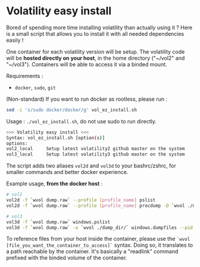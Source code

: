 # Volatility easy install

Bored of spending more time installing volatility than actually using it ? Here is a small script that allows you to install it with all needed dependencies easily !

One container for each volatility version will be setup. The volatility code will be **hosted directly on your host**, in the home directory ("\~/vol2" and "\~/vol3"). Containers will be able to access it via a binded mount.


Requirements :

- `docker`, `sudo`, `git`

(Non-standard) If you want to run docker as rootless, please run :

```sh
sed -i 's/sudo docker/docker/g' vol_ez_install.sh
```

Usage : `./vol_ez_install.sh`, do not use sudo to run directly.

```sh
>>> Volatility easy install <<<
Syntax: vol_ez_install.sh [option(s)]
options:
vol2_local     Setup latest volatility2 github master on the system
vol3_local     Setup latest volatility3 github master on the system
```

The script adds two aliases `vol2d` and `vol3d` to your bashrc/zshrc, for smaller commands and better docker experience.

Example usage, **from the docker host** :

```sh
# vol2
vol2d -f `wvol dump.raw` --profile [profile_name] pslist
vol2d -f `wvol dump.raw` --profile [profile_name] procdump -D `wvol ./dump_dir/` -p [pid]

# vol3
vol3d -f `wvol dump.raw` windows.pslist
vol3d -f `wvol dump.raw` -o `wvol ./dump_dir/` windows.dumpfiles --pid [pid]
```

To reference files from your host inside the container, please use the ``` `wvol [file_you_want_the_container_to_access]` ``` syntax. Doing so, it translates to a path reachable by the container. It's basically a "readlink" command prefixed with the binded volume of the container.
